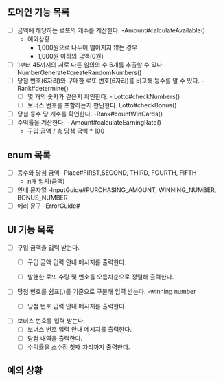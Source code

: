 ## 도메인 기능 목록

- [ ] 금액에 해당하는 로또의 개수를 계산한다. -Amount#calculateAvailable()
    - 예외상황
        - 1,000원으로 나누어 떨어지지 않는 경우
        - 1,000원 이하의 금액(0원)
- [ ] 1부터 45까지의 서로 다른 임의의 수 6개를 추출할 수 있다 -NumberGenerate#createRandomNumbers()
- [ ] 당첨 번호(6자리)와 구매한 로또 번호(6자리)를 비교해 등수를 알 수 있다. -Rank#determine()
    - [ ] 몇 개의 숫자가 같은지 확인한다. - Lotto#checkNumbers()
    - [ ] 보너스 번호를 포함하는지 판단한다. Lotto#checkBonus()
- [ ] 당첨 등수 당 개수를 확인한다. -Rank#countWinCards()
- [ ] 수익률을 계산한다. - Amount#calculateEarningRate()
    - 구입 금액 / 총 당첨 금액 * 100

## enum 목록

- [ ] 등수와 당첨 금액 -Place#FIRST,SECOND, THIRD, FOURTH, FIFTH
    - n개 일치(금액)
- [ ] 안내 문자열 -InputGuide#PURCHASING_AMOUNT, WINNING_NUMBER, BONUS_NUMBER
- [ ] 에러 문구 -ErrorGuide#

## UI 기능 목록

- [ ] 구입 금액을 입력 받는다.
    - [ ] 구입 금액 입력 안내 메시지를 출력한다.
    - [ ] 발핸한 로또 수량 및 번호를 오름차순으로 정렬해 출력한다.


- [ ] 당첨 번호를 쉼표(,)를 기준으로 구분해 입력 받는다. -winning number
    - [ ] 당첨 번호 입력 안내 메시지를 출력한다.


- [ ] 보너스 번호를 입력 받는다.
    - [ ] 보너스 번호 입력 안내 메시지를 출력한다.
    - [ ] 당첨 내역을 출력한다.
    - [ ] 수익률을 소수점 첫째 자리까지 출력한다.

## 예외 상황

